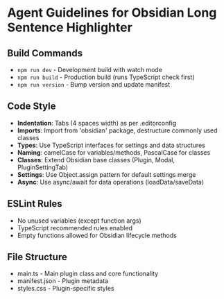 # Agent Guidelines for Obsidian Long Sentence Highlighter

## Build Commands

- `npm run dev` - Development build with watch mode
- `npm run build` - Production build (runs TypeScript check first)
- `npm run version` - Bump version and update manifest

## Code Style

- **Indentation**: Tabs (4 spaces width) as per .editorconfig
- **Imports**: Import from 'obsidian' package, destructure commonly used classes
- **Types**: Use TypeScript interfaces for settings and data structures
- **Naming**: camelCase for variables/methods, PascalCase for classes
- **Classes**: Extend Obsidian base classes (Plugin, Modal, PluginSettingTab)
- **Settings**: Use Object.assign pattern for default settings merge
- **Async**: Use async/await for data operations (loadData/saveData)

## ESLint Rules

- No unused variables (except function args)
- TypeScript recommended rules enabled
- Empty functions allowed for Obsidian lifecycle methods

## File Structure

- main.ts - Main plugin class and core functionality
- manifest.json - Plugin metadata
- styles.css - Plugin-specific styles
